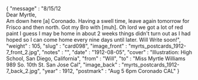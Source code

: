 {
  "message" : "8/15/12<br>Dear Myrtle,<br>Am down here [a] Coronado. Having a swell time, leave again tomorrow for Frisco and then north. Got my Bro with [muh]. Oh lord we got a lot of red paint I guess I may be home in about 2 weeks things didn't turn out as I had hoped so I can come home every nine days until later. Will Write soon!",
  "weight" : 105,
  "slug" : "card098",
  "image_front" : "myrts_postcards_1912-7_front_2.jpg",
  "notes" : "",
  "date" : "1912-08-05",
  "cover" : "Illustration: High School, San Diego, California",
  "from" : "Will",
  "to" : "Miss Myrtle Williams<br> 989 So. 10th St. San Jose Cal",
  "image_back" : "myrts_postcards_1912-7_back_2.jpg",
  "year" : 1912,
  "postmark" : "Aug 5 6pm Coronado CAL"
}
